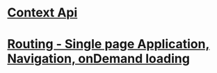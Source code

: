 # [Context Api ](https://claude.ai/public/artifacts/352efbce-eef6-4d53-9178-2e45d649497a)

# [Routing - Single page Application, Navigation, onDemand loading](https://claude.ai/public/artifacts/f31c4445-0b85-4627-a484-ffdb14a66cdc)
